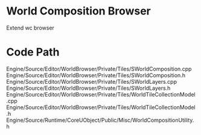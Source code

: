# World Composition Browser
Extend wc browser

# Code Path
Engine/Source/Editor/WorldBrowser/Private/Tiles/SWorldComposition.cpp
Engine/Source/Editor/WorldBrowser/Private/Tiles/SWorldComposition.h
Engine/Source/Editor/WorldBrowser/Private/Tiles/SWorldLayers.cpp
Engine/Source/Editor/WorldBrowser/Private/Tiles/SWorldLayers.h
Engine/Source/Editor/WorldBrowser/Private/Tiles/WorldTileCollectionModel.cpp
Engine/Source/Editor/WorldBrowser/Private/Tiles/WorldTileCollectionModel.h
Engine/Source/Runtime/CoreUObject/Public/Misc/WorldCompositionUtility.h
